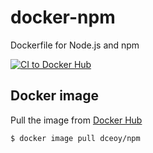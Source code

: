 docker-npm
==========

Dockerfile for Node.js and npm

[![CI to Docker Hub](https://github.com/dceoy/docker-npm/actions/workflows/docker-publish.yml/badge.svg)](https://github.com/dceoy/docker-npm/actions/workflows/docker-publish.yml)

Docker image
------------

Pull the image from [Docker Hub](https://hub.docker.com/r/dceoy/npm/)

```sh
$ docker image pull dceoy/npm
```
